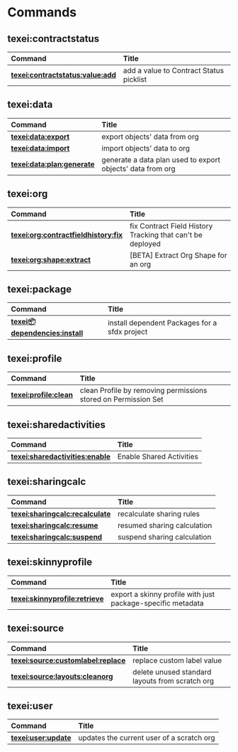 # Commands

## texei:contractstatus

|Command|Title|
|:------|:----------|
|[**texei:contractstatus:value:add**](texei/contractstatus/value/add.md)|add a value to Contract Status picklist|

## texei:data

|Command|Title|
|:------|:----------|
|[**texei:data:export**](texei/data/export.md)|export objects' data from org|
|[**texei:data:import**](texei/data/import.md)|import objects' data to org|
|[**texei:data:plan:generate**](texei/data/plan/generate.md)|generate a data plan used to export objects' data from org|

## texei:org

|Command|Title|
|:------|:----------|
|[**texei:org:contractfieldhistory:fix**](texei/org/contractfieldhistory/fix.md)|fix Contract Field History Tracking that can't be deployed|
|[**texei:org:shape:extract**](texei/org/shape/extract.md)|[BETA] Extract Org Shape for an org|

## texei:package

|Command|Title|
|:------|:----------|
|[**texei:package:dependencies:install**](texei/package/dependencies/install.md)|install dependent Packages for a sfdx project|

## texei:profile

|Command|Title|
|:------|:----------|
|[**texei:profile:clean**](texei/profile/clean.md)|clean Profile by removing permissions stored on Permission Set|

## texei:sharedactivities

|Command|Title|
|:------|:----------|
|[**texei:sharedactivities:enable**](texei/sharedactivities/enable.md)|Enable Shared Activities|

## texei:sharingcalc

|Command|Title|
|:------|:----------|
|[**texei:sharingcalc:recalculate**](texei/sharingcalc/recalculate.md)|recalculate sharing rules|
|[**texei:sharingcalc:resume**](texei/sharingcalc/resume.md)|resumed sharing calculation|
|[**texei:sharingcalc:suspend**](texei/sharingcalc/suspend.md)|suspend sharing calculation|

## texei:skinnyprofile

|Command|Title|
|:------|:----------|
|[**texei:skinnyprofile:retrieve**](texei/skinnyprofile/retrieve.md)|export a skinny profile with just package-specific metadata|

## texei:source

|Command|Title|
|:------|:----------|
|[**texei:source:customlabel:replace**](texei/source/customlabel/replace.md)|replace custom label value|
|[**texei:source:layouts:cleanorg**](texei/source/layouts/cleanorg.md)|delete unused standard layouts from scratch org|

## texei:user

|Command|Title|
|:------|:----------|
|[**texei:user:update**](texei/user/update.md)|updates the current user of a scratch org|
